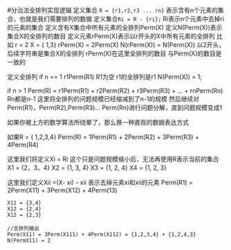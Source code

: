 #分治法全排列实现逻辑
定义集合 `R = {r1,r2,r3 ... rn}` 表示含有n个元素的集合，也就是我们需要排列的数据
定义集合`Ri = R - {ri};` Ri表示n个元素中去掉ri的元素的集合
定义含有X集合中所有元素的全排列Perm(X)
定义N(Perm(X))表示集合X的全排列的数目
定义元素rPerm(X)表示以r开头的X中所有元素的全排列
比如 r = 2  X = { 1,3}
rPerm(X) = 2Perm(X) 
N(rPerm(X)) = N(Perm(X)) 以2开头，后续字符串是集合X的全排列 rPerm(X)在这里全排列的数目 与Perm(X)的数目是一致的

定义全排列
if n == 1
   r1Perm(R1)  R1为空 r1的全排列是r1  N(Perm(X)) = 1;

if n > 1
   Perm(R) = r1Perm(R1) + r2Perm(R2) + r3Perm(R3) + ... + rnPerm(Rn)   Rn都是n-1
   这里将全排列的问题规模已经缩减到了n-1的规模
   然后继续对Perm(R1)，Perm(R2),Perm(R3)... Perm(Rn)进行问题分解，直到问题规模变成1
   
如果你被上方的数学算法所绕晕了，那么换一种直观的数据表达方式

如果R = { 1,2,3,4}
    Perm(R) = 1Perm(R1) + 2Perm(R2) + 3Perm(R3) + 4Perm(R4)

这里我们将定义Xi = Ri 这个只是问题规模缩小后，无法再使用R表示当前的集合
    X1  = {2，3，4}
	X2  = {1, 3, 4}
	X3  = {1, 2, 4}
	X4  = {1, 2, 3}
  
这里我们定义Xii =(X- xi) - xii 表示去掉元素xi和xii的元素
    Perm(R1) = 2Perm(X11) + 3Perm(X12) + 4Perm(13)

	X11 = {3,4}
	X12 = {2,4}
	X12 = {2,3}

	//全排列输出
	Perm(X11) = 3Perm(X111) + 4Perm(X112) = {1,2,3,4} + {1,2,4,3}
	N(PermX11) = 2

